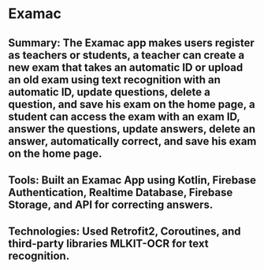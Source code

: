 # Examac


## Summary: The Examac app makes users register as teachers or students, a teacher can create a new exam that takes an automatic ID or upload an old exam using text recognition with an automatic ID, update questions, delete a question, and save his exam on the home page, a student can access the exam with an exam ID, answer the questions, update answers, delete an answer, automatically correct, and save his exam on the home page.


## Tools: Built an Examac App using Kotlin, Firebase Authentication, Realtime Database, Firebase Storage, and API for correcting answers.


## Technologies: Used Retrofit2, Coroutines, and third-party libraries MLKIT-OCR for text recognition.
